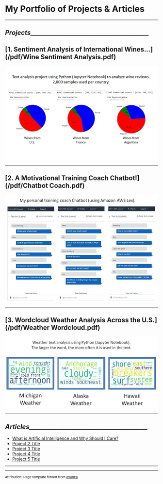 # **My Portfolio of Projects & Articles**

---

## *Projects_______________________________________*

## [1. Sentiment Analysis of International Wines...](/pdf/Wine Sentiment Analysis.pdf)
<img src="images/WineReviews.JPG?raw=true"/>

---
## [2. A Motivational Training Coach Chatbot!](/pdf/Chatbot Coach.pdf)
<img src="images/ChatbotCoach.JPG?raw=true"/>

---
## [3. Wordcloud Weather Analysis Across the U.S.](/pdf/Weather Wordcloud.pdf)
<img src="images/WeatherWordcloud.JPG?raw=true"/>

---

## *Articles_______________________________________*

- [What is Artificial Intelligence and Why Should I Care?](https://www.linkedin.com/pulse/what-artificial-intelligence-why-should-i-care-john-dennis/)
- [Project 2 Title](http://example.com/)
- [Project 3 Title](http://example.com/)
- [Project 4 Title](http://example.com/)
- [Project 5 Title](http://example.com/)

---




---
<p style="font-size:11px">Attribution:  Page template forked from <a href="https://github.com/evanca/quick-portfolio">evanca</a></p>
<!-- Remove above link if you don't want to attribute -->
